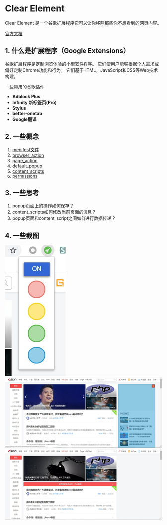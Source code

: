 # Clear Element
Clear Element 是一个谷歌扩展程序它可以让你移除那些你不想看到的网页内容。

[官方文档](https://developer.chrome.com/extensions)

## 1. 什么是扩展程序（Google Extensions）
谷歌扩展程序是定制浏览体验的小型软件程序。 它们使用户能够根据个人需求或偏好定制Chrome功能和行为。 它们基于HTML，JavaScript和CSS等Web技术构建。

  一些常用的谷歌插件
  - **Adblock Plus**
  - **Infinity 新标签页(Pro)**
  - **Stylus**
  - **better-onetab**
  - **Google翻译**

## 2. 一些概念
  1. [menifest文件](https://developer.chrome.com/extensions/manifest)
  2. [browser_action](https://developer.chrome.com/extensions/browserAction)
  3. [page_action](https://developer.chrome.com/extensions/pageAction)
  4. [default_popup](https://developer.chrome.com/extensions/browserAction#popups)
  5. [content_scripts](https://developer.chrome.com/extensions/content_scripts)
  6. [permissions](https://developer.chrome.com/extensions/declare_permissions)

## 3. 一些思考
  1. popup页面上的操作如何保存？
  2. content_scripts如何修改当前页面的信息？
  3. popup页面和content_script之间如何进行数据传递？

## 4. 一些截图
  ![Image text](https://raw.githubusercontent.com/BenGuo1987/clear-element/master/images/guide/1.jpg)
  ![Image text](https://raw.githubusercontent.com/BenGuo1987/clear-element/master/images/guide/2.jpg)
  ![Image text](https://raw.githubusercontent.com/BenGuo1987/clear-element/master/images/guide/3.jpg)
